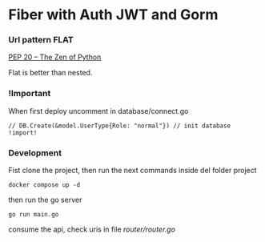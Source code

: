 # Fiber with Auth JWT and Gorm

### Url pattern FLAT

[PEP 20 – The Zen of Python](https://peps.python.org/pep-0020/#id3)  

Flat is better than nested. 

### !Important

When first deploy uncomment in database/connect.go  

    // DB.Create(&model.UserType{Role: "normal"}) // init database !import!

### Development

Fist clone the project, then run the next commands inside del folder project

    docker compose up -d

then run the go server  
    
    go run main.go
    
consume the api, check uris in file *router/router.go*

